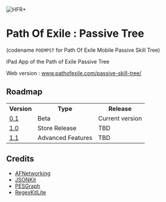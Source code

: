 <img src="https://raw.github.com/FLKone/POEMPST/master/POEMPST/Icon-Small-50@2x.png" alt="HFR+" title="HFR+" style="display:block; margin: 10px auto 30px auto;" class="center">

Path Of Exile : Passive Tree
=======

(codename `POEMPST` for Path Of Exile Mobile Passive Skill Tree)

iPad App of the Path of Exile Passive Tree

Web version : <a href="http://www.pathofexile.com/passive-skill-tree/">www.pathofexile.com/passive-skill-tree/</a>

Roadmap
-------------------------

<table>
  <tr>
    <th>Version</th><th>Type</th><th>Release</th>
  </tr>
<tr>
    <td>
    <a href="https://github.com/FLKone/POEMPST/issues?milestone=2&state=open">0.1</a>
    </td>
    <td>
    	Beta
    </td>
    <td>
    	Current version
    </td>
</tr>
<tr>
    <td>
    <a href="https://github.com/FLKone/POEMPST/issues?milestone=3&state=open">1.0</a>
    </td>
    <td>
    	Store Release
    </td>
    <td>
    	TBD
    </td>
</tr>
<tr>
    <td>
    <a href="https://github.com/FLKone/POEMPST/issues?milestone=4&state=open">1.1</a>
    </td>
    <td>
    	Advanced Features
    </td>
    <td>
    	TBD
    </td>
</tr>
</table>


Credits
-------------------------

* [AFNetworking](https://github.com/AFNetworking/AFNetworking)
* [JSONKit](https://github.com/johnezang/JSONKit)
* [PESGraph](https://github.com/snyderp/PESGraph)
* [RegexKitLite](http://regexkit.sourceforge.net/RegexKitLite/)
